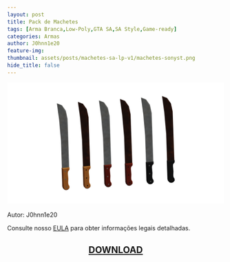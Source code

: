 ```yaml
---
layout: post
title: Pack de Machetes
tags: [Arma Branca,Low-Poly,GTA SA,SA Style,Game-ready]
categories: Armas
author: J0hnn1e20
feature-img:
thumbnail: assets/posts/machetes-sa-lp-v1/machetes-sonyst.png
hide_title: false
---
```

![Machetes](/assets/posts/machetes-sa-lp-v1/machetes-sonyst.png)

Autor: J0hnn1e20

Consulte nosso [EULA](https://j0hnn1e20.github.io/EULA.html) para obter informações legais detalhadas.

<h2 style="text-align: center; color: white;">
    <a href="/assets/posts/machetes-sa-lp-v1/Pack de Machetes.zip" download>DOWNLOAD</a>
<h2>